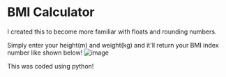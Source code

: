 # BMI Calculator

I created this to become more familiar with floats and rounding numbers. 

Simply enter your height(m) and weight(kg) and it'll return your BMI index number like shown below!
![image](https://user-images.githubusercontent.com/50307506/210026908-aadd72c0-a7a4-466e-9c96-aa0d00ba4c39.png)

This was coded using python!
